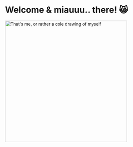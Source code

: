 # Welcome & miauuu.. there! 😸

<picture>
 <source media="(prefers-color-scheme: light)" srcset="https://github.com/dokupendium/dokupendium/assets/75418577/a4d9cc2b-754e-4269-8123-c39fac55a5c1" width="400">
 <source media="(prefers-color-scheme: dark)" srcset="https://github.com/dokupendium/dokupendium/assets/75418577/16dfc382-400b-4b04-bbfc-d5edb5752ba2" width="400">
 <img alt="That's me, or rather a cole drawing of myself" src="https://github.com/dokupendium/dokupendium/assets/75418577/680818de-5cec-4af6-9145-463488f84dc7" width="400">
</picture>


<!--
**dokupendium/dokupendium** is a ✨ _special_ ✨ repository because its `README.md` (this file) appears on your GitHub profile.

Here are some ideas to get you started:

- 🔭 I’m currently working on ...
- 🌱 I’m currently learning ...
- 👯 I’m looking to collaborate on ...
- 🤔 I’m looking for help with ...
- 💬 Ask me about ...
- 📫 How to reach me: ...
- 😄 Pronouns: ...
- ⚡ Fun fact: ...
-->
